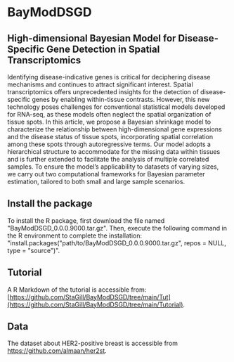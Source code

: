 # BayModDSGD

## High-dimensional Bayesian Model for Disease-Specific Gene Detection in Spatial Transcriptomics

Identifying disease-indicative genes is critical for deciphering disease mechanisms and continues to attract significant interest. Spatial transcriptomics offers unprecedented insights for
the detection of disease-specific genes by enabling within-tissue contrasts. However, this new
technology poses challenges for conventional statistical models developed for RNA-seq, as
these models often neglect the spatial organization of tissue spots. In this article, we propose
a Bayesian shrinkage model to characterize the relationship between high-dimensional gene
expressions and the disease status of tissue spots, incorporating spatial correlation among
these spots through autoregressive terms. Our model adopts a hierarchical structure to
accommodate for the missing data within tissues and is further extended to facilitate the
analysis of multiple correlated samples. To ensure the model’s applicability to datasets of
varying sizes, we carry out two computational frameworks for Bayesian parameter estimation, tailored to both small and large sample scenarios. 

## Install the package
To install the R package, first download the file named "BayModDSGD_0.0.0.9000.tar.gz". Then, execute the following command in the R environment to complete the installation: "install.packages("path/to/BayModDSGD_0.0.0.9000.tar.gz", repos = NULL, type = "source")".



## Tutorial

A R Markdown of the tutorial is accessible from: [https://github.com/StaGill/BayModDSGD/tree/main/Tut](https://github.com/StaGill/BayModDSGD/tree/main/Tutorial).

## Data

The dataset about HER2-positive breast is accessible from https://github.com/almaan/her2st.
